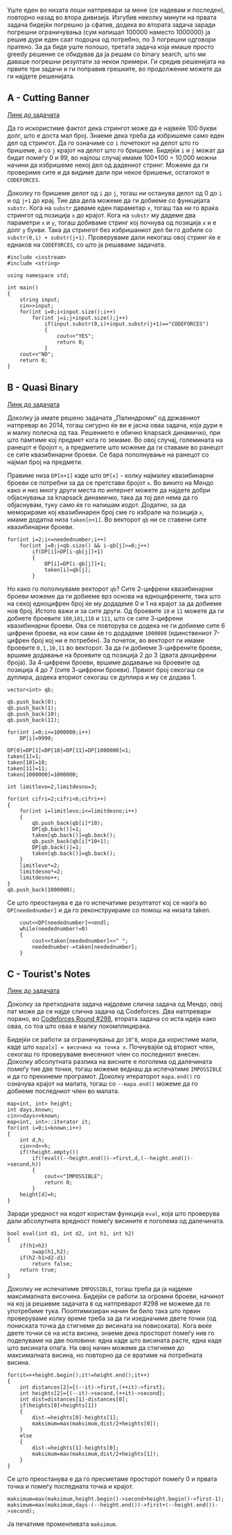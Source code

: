 Уште еден во низата лоши натпревари за мене (се надевам и последен), повторно назад во втора дивизија. Изгубив неколку минути на првата задача бидејќи погрешно ја сфатив, додека во втората задача заради погрешни ограничувања (сум напишал 100000 наместо 1000000) ја решив дури еден саат подоцна од потребно, по 3 погрешни одговори пратено. За да биде уште полошо, третата задача која имаше просто greedy решение се обидував да ја решам со binary search, што ми даваше погрешни резултати за некои примери. Ги средив решенијата на првите три задачи и ги поправив грешките, во продолжение можете да ги најдете решенијата.

## A - Cutting Banner

[Линк до задачата](http://codeforces.com/problemset/problem/538/A)

Да го искористиме фактот дека стрингот може да е највеќе 100 букви долг, што е доста мал број. Знаеме дека треба да избришеме само еден дел од стрингот. Да го означиме со `i` почетокот на делот што го бришеме, а со `j` крајот на делот што го бришеме. Бидејќи `i` и `j` можат да бидат помеѓу 0 и 99, во најлош случај имаме 100*100 = 10,000 можни начини да избришеме некој дел од дадениот стринг. Можеме да ги провериме сите и да видиме дали при некое бришење, остатокот е `CODEFORCES`.

Доколку го бришеме делот од `i` до `j`, тогаш ни останува делот од 0 до `i` и од `j+1` до крај. Тие два дела можеме да ги добиеме со функцијата `substr`. Кога на `substr` даваме еден параметар `x`, тогаш таа ни го враќа стрингот од позиција `x` до крајот. Кога на `substr` му дадеме два параметри `x` и `y`, тогаш добиваме стринг кој почнува од позиција `x` и е долг `y` букви. Така да стрингот без избришаниот дел би го добиле со `substr(0,i) + substr(j+1)`. Проверуваме дали некогаш овој стринг ќе е еднаков на `CODEFORCES`, со што ја решаваме задачата.

```
#include <iostream>
#include <string>

using namespace std;

int main()
{
    string input;
    cin>>input;
    for(int i=0;i<input.size();i++)
        for(int j=i;j<input.size();j++)
            if(input.substr(0,i)+input.substr(j+1)=="CODEFORCES")
            {
                cout<<"YES";
                return 0;
            }
    cout<<"NO";
    return 0;
}
```

## B - Quasi Binary

[Линк до задачата](http://codeforces.com/problemset/problem/538/B)

Доколку ја имате решено задачата „Палиндроми“ од државниот натпревар во 2014, тогаш сигурно ќе ви е јасна оваа задача, која дури е и малку полесна од таа. Решението е обично knapsack динамичко, при што памтиме кој предмет кога го земаме. Во овој случај, големината на ранецот е бројот `n`, а предметите што можеме да ги ставаме во ранецот се сите квазибинарни броеви. Се бара пополнување на ранецот со најмал број на предмети.

Правиме низа `DP[n+1]` каде што `DP[x]` - колку најмалку квазибинарни броеви се потребни за да се претстави бројот `x`. Во викито на Мендо како и низ многу други места по интернет можете да најдете добри објаснувања за knapsack динамичко, така да тој дел нема да го објаснувам, туку само ќе го напишам кодот. Додатно, за да меморираме кој квазибинарен број сме го избрале на позиција `x`, имаме додатна низа `taken[n+1]`. Во векторот `qb` ни се ставени сите квазибинарни броеви.

```
for(int i=2;i<=needednumber;i++)
    for(int j=0;j<qb.size() && i-qb[j]>=0;j++)
        if(DP[i]>DP[i-qb[j]]+1)
        {
            DP[i]=DP[i-qb[j]]+1;
            taken[i]=qb[j];
        }
```

Но како го пополнуваме векторот `qb`? Сите 2-цифрени квазибинарни броеви можеме да ги добиеме врз основа на едноцифрените, така што на секој едноцифрен број ќе му додадеме 0 и 1 на крајот за да добиеме нов број. Истото важи и за сите други. Од броевите `10` и `11` можете да ги добиете броевите `100`,`101`,`110` и `111`, што се сите 3-цифрени квазибинарни броеви. Ова се повторува се додека не ги добиеме сите 6 цифрени броеви, на кои сами ќе го додадеме `1000000` (единствениот 7-цифрен број кој ни е потребен). За почеток, во векторот ги имаме броевите `0,1,10,11` во векторот. За да ги добиеме 3-цифрените броеви, вршиме додавање на броевите од позиција 2 до 3 (двата двоцифрени броја). За 4-цифрени броеви, вршиме додавање на броевите од позиција 4 до 7 (сите 3-цифрени броеви). Првиот број секогаш се дуплира, додека вториот секогаш се дуплира и му се додава 1.

```
vector<int> qb;

qb.push_back(0);
qb.push_back(1);
qb.push_back(10);
qb.push_back(11);

for(int i=0;i<=1000000;i++)
    DP[i]=9999;

DP[0]=DP[1]=DP[10]=DP[11]=DP[1000000]=1;
taken[1]=1;
taken[10]=10;
taken[11]=11;
taken[1000000]=1000000;

int limitlevo=2,limitdesno=3;

for(int cifri=2;cifri<6;cifri++)
{
    for(int i=limitlevo;i<=limitdesno;i++)
    {
        qb.push_back(qb[i]*10);
        DP[qb.back()]=1;
        taken[qb.back()]=qb.back();
        qb.push_back(qb[i]*10+1);
        DP[qb.back()]=1;
        taken[qb.back()]=qb.back();
    }
    limitlevo*=2;
    limitdesno*=2;
    limitdesno++;
}
qb.push_back(1000000);
```

Се што преостанува е да го испечатиме резултатот кој се наоѓа во `DP[needednumber]` и да го реконструираме со помош на низата taken.

```
    cout<<DP[needednumber]<<endl;
    while(needednumber!=0)
    {
        cout<<taken[needednumber]<<" ";
        needednumber-=taken[needednumber];
    }
```

## C - Tourist's Notes

[Линк до задачата](http://codeforces.com/problemset/problem/538/C)

Доколку за претходната задача најдовме слична задача од Мендо, овој пат може да се најде слична задача од Codeforces. Два натпревари порано, во [Codeforces Round #298](https://aandevski.wordpress.com/2015/04/13/codeforces-round-298/), втората задача со иста идеја како оваа, со тоа што оваа е малку покомплицирана.

Бидејќи се работи за ограничувања до `10^8`, мора да користиме мапи, каде што `mapa[x] = височина на точка x`. Почнувајќи од вториот член, секогаш го проверуваме внесениот член со последниот внесен. Доколку абсолутната разлика на висните е поголема од далечината помеѓу тие две точки, тогаш можеме веднаш да испечатиме `IMPOSSIBLE` и да го прекинеме програмот. Доколку итераторот `mapa.end()` го означува крајот на мапата, тогаш со `--mapa.end()` можеме да го добиеме последниот член во мапата.

```
map<int, int> height;
int days,known;
cin>>days>>known;
map<int, int>::iterator it;
for(int i=0;i<known;i++)
{
    int d,h;
    cin>>d>>h;
    if(!height.empty())
        if(!eval((--height.end())->first,d,(--height.end())->second,h))
        {
            cout<<"IMPOSSIBLE";
            return 0;
        }
    height[d]=h;
}
```

Заради уредност на кодот користам функција `eval`, која што проверува дали абсолутната вредност помеѓу висините е поголема од далечината.

```
bool eval(int d1, int d2, int h1, int h2)
{
    if(h1>h2)
        swap(h1,h2);
    if(h2-h1>d2-d1)
        return false;
    return true;
}
```

Доколку не испечатиме `IMPOSSIBLE`, тогаш треба да ја најдеме максималната височина. Бидејќи се работи за огромни броеви, начинот на кој ја решивме задачата `B` од натпреварот #298 не можеме да го употребиме тука. Пооптимизиран начин би било така што првин проверуваме колку време треба за да ги изедначиме двете точки (од пониската точка да стигнеме до висината на повисоката). Кога веќе двете точки се на иста висина, знаеме дека просторот помеѓу нив го поделуваме на две половини: една каде што висината расте, една каде што висината опаѓа. На овој начин можеме да стигнеме до максималната висина, но повторно да се вратиме на потребната висина.

```
for(it=++height.begin();it!=height.end();it++)
{
    int distances[2]={(--it)->first,(++it)->first};
    int heights[2]={(--it)->second,(++it)->second};
    int dist=distances[1]-distances[0];
    if(heights[0]>heights[1])
    {
        dist-=heights[0]-heights[1];
        maksimum=max(maksimum,dist/2+heights[0]);
    }
    else
    {
        dist-=heights[1]-heights[0];
        maksimum=max(maksimum,dist/2+heights[1]);
    }
}
```

Се што преостанува е да го пресметаме просторот помеѓу 0 и првата точка и помеѓу последната точка и крајот.

```
maksimum=max(maksimum,height.begin()->second+height.begin()->first-1);
maksimum=max(maksimum,days-(--height.end())->first+(--height.end())->second);
```

Ја печатиме променливата `maksimum`.
